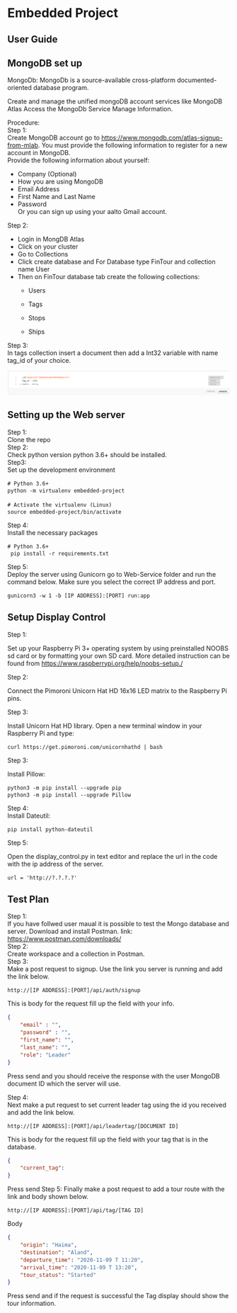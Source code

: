 # Embedded Project

## User Guide

## MongoDB set up

MongoDb:
MongoDb is a source-available cross-platform documented-oriented database program. 

Create and manage the unified mongoDB account services like MongoDB Atlas
Access the MongoDb Service
Manage Information.

Procedure: <br>
Step 1: <br>
Create MongoDB account go to  https://www.mongodb.com/atlas-signup-from-mlab. You must provide the following information to register for a new account in MongoDB.<br>
Provide the following information about yourself:
* Company (Optional)
* How you are using MongoDB
* Email Address
* First Name and Last Name
* Password <br>
Or you can sign up using your aalto Gmail account. <br>

Step 2: <br>
* Login in MongDB Atlas
* Click on your cluster
* Go to Collections
* Click create database and For Database type FinTour and collection name User
* Then on FinTour database tab create the following collections: <br>
    * Users
    * Tags

    * Stops
    * Ships <br>

Step 3: <br> 
In tags collection insert a document then add a Int32 variable with name tag_id of your choice. <br>
<p align="center"><img src="images/tag_id.png" /></p>

## Setting up the Web server
Step 1: <br>
Clone the repo <br>
Step 2: <br>
Check python version python 3.6+ should be installed. <br>
Step3: <br>
Set up the development environment
```
# Python 3.6+
python -m virtualenv embedded-project

# Activate the virtualenv (Linux)
source embedded-project/bin/activate
```
Step 4: <br>
Install the necessary packages 

```
# Python 3.6+
 pip install -r requirements.txt
```
Step 5: <br>
Deploy the server using Gunicorn go to Web-Service folder and run the command below. Make sure you select the correct IP address and port.
```
gunicorn3 -w 1 -b [IP ADDRESS]:[PORT] run:app
```
## Setup Display Control
Step 1: <br>

Set up your Raspberry Pi 3+ operating system by using preinstalled NOOBS sd card or by formatting your own SD card. More detailed instruction can be found from https://www.raspberrypi.org/help/noobs-setup./

Step 2:<br>

Connect the Pimoroni Unicorn Hat HD 16x16 LED matrix to the Raspberry Pi pins.

Step 3: <br>

Install Unicorn Hat HD library. Open a new terminal window in your Raspberry Pi and type:
```
curl https://get.pimoroni.com/unicornhathd | bash
```
Step 3: <br>

Install Pillow:
```
python3 -m pip install --upgrade pip
python3 -m pip install --upgrade Pillow
```
Step 4: <br>
Install Dateutil:
```
pip install python-dateutil
```
Step 5:

Open the display_control.py in text editor and replace the url in the code with the ip address of the server.

```
url = 'http://?.?.?.?'
```
## Test Plan
Step 1: <br>
If you have follwed user maual it is possible to test the Mongo database and server. Download and install Postman.  link: https://www.postman.com/downloads/ <br>
Step 2: <br>
Create workspace and a collection in Postman. <br>
Step 3: <br>
Make a post request to signup. Use the link you server is running and add the link below.
```
http://[IP ADDRESS]:[PORT]/api/auth/signup
```
This is body for the request fill up the field with your info.
```json
{
    "email" : "",
    "password" : "",
	"first_name": "",
	"last_name": "",
	"role": "Leader"
}
```
Press send and you should receive the response with the user MongoDB document ID which the server  will use.

Step 4: <br>
Next make a put request to set current leader tag using the id you received and add the link below.
```
http://[IP ADDRESS]:[PORT]/api/leadertag/[DOCUMENT ID]
```
This is body for the request fill up the field with your tag that is in the database.
```json
{
	"current_tag": 
}
```
Press send
Step 5:
Finally make a post request to add a tour route with the link and body shown below.
```
http://[IP ADDRESS]:[PORT]/api/tag/[TAG ID]
```
Body
```json
{
	"origin": "Haima",
	"destination": "Aland",
	"departure_time": "2020-11-09 T 11:20",
	"arrival_time": "2020-11-09 T 13:20",
	"tour_status": "Started"
}
```
Press send and if the request is successful the Tag display should show the tour information.




